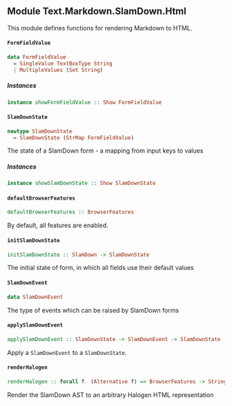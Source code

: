 ## Module Text.Markdown.SlamDown.Html

This module defines functions for rendering Markdown to HTML.

#### `FormFieldValue`

``` purescript
data FormFieldValue
  = SingleValue TextBoxType String
  | MultipleValues (Set String)
```

##### Instances
``` purescript
instance showFormFieldValue :: Show FormFieldValue
```

#### `SlamDownState`

``` purescript
newtype SlamDownState
  = SlamDownState (StrMap FormFieldValue)
```

The state of a SlamDown form - a mapping from input keys to values

##### Instances
``` purescript
instance showSlamDownState :: Show SlamDownState
```

#### `defaultBrowserFeatures`

``` purescript
defaultBrowserFeatures :: BrowserFeatures
```

By default, all features are enabled.

#### `initSlamDownState`

``` purescript
initSlamDownState :: SlamDown -> SlamDownState
```

The initial state of form, in which all fields use their default values

#### `SlamDownEvent`

``` purescript
data SlamDownEvent
```

The type of events which can be raised by SlamDown forms

#### `applySlamDownEvent`

``` purescript
applySlamDownEvent :: SlamDownState -> SlamDownEvent -> SlamDownState
```

Apply a `SlamDownEvent` to a `SlamDownState`.

#### `renderHalogen`

``` purescript
renderHalogen :: forall f. (Alternative f) => BrowserFeatures -> String -> SlamDownState -> SlamDown -> Array (HTML (f SlamDownEvent))
```

Render the SlamDown AST to an arbitrary Halogen HTML representation


